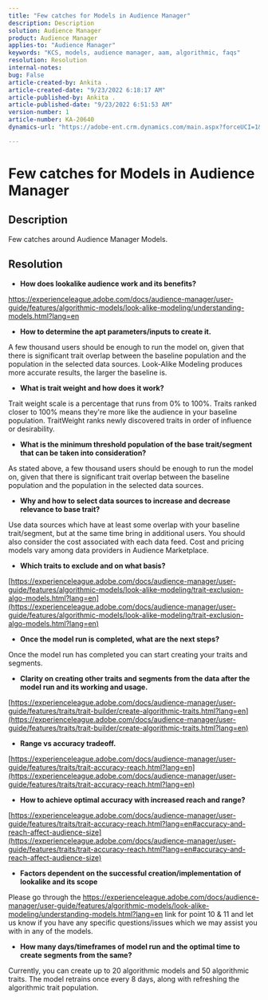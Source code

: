 ```yaml
---
title: "Few catches for Models in Audience Manager"
description: Description
solution: Audience Manager
product: Audience Manager
applies-to: "Audience Manager"
keywords: "KCS, models, audience manager, aam, algorithmic, faqs"
resolution: Resolution
internal-notes: 
bug: False
article-created-by: Ankita .
article-created-date: "9/23/2022 6:18:17 AM"
article-published-by: Ankita .
article-published-date: "9/23/2022 6:51:53 AM"
version-number: 1
article-number: KA-20640
dynamics-url: "https://adobe-ent.crm.dynamics.com/main.aspx?forceUCI=1&pagetype=entityrecord&etn=knowledgearticle&id=e634477b-073b-ed11-9db1-0022480868ff"

---
```

# Few catches for Models in Audience Manager

## Description

Few catches around Audience Manager Models.

## Resolution


- <b>How does lookalike audience work and its benefits?</b>


https://experienceleague.adobe.com/docs/audience-manager/user-guide/features/algorithmic-models/look-alike-modeling/understanding-models.html?lang=en

- <b>How to determine the apt parameters/inputs to create it.</b>


A few thousand users should be enough to run the model on, given that there is significant trait overlap between the baseline population and the population in the selected data sources. Look-Alike Modeling produces more accurate results, the larger the baseline is.

- <b>What is trait weight and how does it work?</b>


Trait weight scale is a percentage that runs from 0% to 100%. Traits ranked closer to 100% means they're more like the audience in your baseline population. TraitWeight ranks newly discovered traits in order of influence or desirability.

- <b>What is the minimum threshold population of the base trait/segment that can be taken into consideration?</b>


As stated above, a few thousand users should be enough to run the model on, given that there is significant trait overlap between the baseline population and the population in the selected data sources.

- <b>Why and how to select data sources to increase and decrease relevance to base trait?</b>


Use data sources which have at least some overlap with your baseline trait/segment, but at the same time bring in additional users. You should also consider the cost associated with each data feed. Cost and pricing models vary among data providers in Audience Marketplace.

- <b>Which traits to exclude and on what basis?</b>


[https://experienceleague.adobe.com/docs/audience-manager/user-guide/features/algorithmic-models/look-alike-modeling/trait-exclusion-algo-models.html?lang=en](https://experienceleague.adobe.com/docs/audience-manager/user-guide/features/algorithmic-models/look-alike-modeling/trait-exclusion-algo-models.html?lang=en)

- <b>Once the model run is completed, what are the next steps?</b>


Once the model run has completed you can start creating your traits and segments.

- <b>Clarity on creating other traits and segments from the data after the model run and its working and usage.</b>


[https://experienceleague.adobe.com/docs/audience-manager/user-guide/features/traits/trait-builder/create-algorithmic-traits.html?lang=en](https://experienceleague.adobe.com/docs/audience-manager/user-guide/features/traits/trait-builder/create-algorithmic-traits.html?lang=en)

- <b>Range vs accuracy tradeoff.</b>


[https://experienceleague.adobe.com/docs/audience-manager/user-guide/features/traits/trait-accuracy-reach.html?lang=en](https://experienceleague.adobe.com/docs/audience-manager/user-guide/features/traits/trait-accuracy-reach.html?lang=en)

- <b>How to achieve optimal accuracy with increased reach and range?</b>


[https://experienceleague.adobe.com/docs/audience-manager/user-guide/features/traits/trait-accuracy-reach.html?lang=en#accuracy-and-reach-affect-audience-size](https://experienceleague.adobe.com/docs/audience-manager/user-guide/features/traits/trait-accuracy-reach.html?lang=en#accuracy-and-reach-affect-audience-size)

- <b>Factors dependent on the successful creation/implementation of lookalike and its scope</b>


Please go through the https://experienceleague.adobe.com/docs/audience-manager/user-guide/features/algorithmic-models/look-alike-modeling/understanding-models.html?lang=en link for point 10 & 11 and let us know if you have any specific questions/issues which we may assist you with in any of the models.

- <b>How many days/timeframes of model run and the optimal time to create segments from the same?</b>


Currently, you can create up to 20 algorithmic models and 50 algorithmic traits. The model retrains once every 8 days, along with refreshing the algorithmic trait population.
